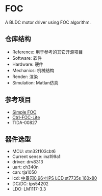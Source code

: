 # FOC
A BLDC motor driver using FOC algorithm.
## 仓库结构
- Reference: 用于参考的其它开源项目
- Software: 软件
- Hardware: 硬件
- Mechanics: 机械结构
- Render: 渲染
- Simulation: Matlan仿真

## 参考项目

- [Simple FOC](https://github.com/simplefoc/Arduino-FOC)
- [Ctrl-FOC-Lite](https://github.com/peng-zhihui/Ctrl-FOC-Lite)
- TIDA-00827

## 器件选型

- MCU: stm32f103cbt6
- Current sense: ina199a1
- driver: drv8313
- uart: ch340n
- can: tja1050
- lcd: [中景园0.96寸IPS LCD st7735s 160x80](https://item.taobao.com/item.htm?id=563261295211)
- DC/DC: tps54202
- LDO: LM1117-3.3

